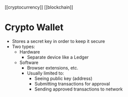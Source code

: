 [[cryptocurrency]] [[blockchain]]

# Crypto Wallet
- Stores a secret key in order to keep it secure
- Two types:
	- Hardware
		- Separate device like a Ledger
	- Software
		- Browser extensions, etc.
		- Usually limited to:
			- Seeing public key (address)
			- Submitting transactions for approval
			- Sending approved transactions to network